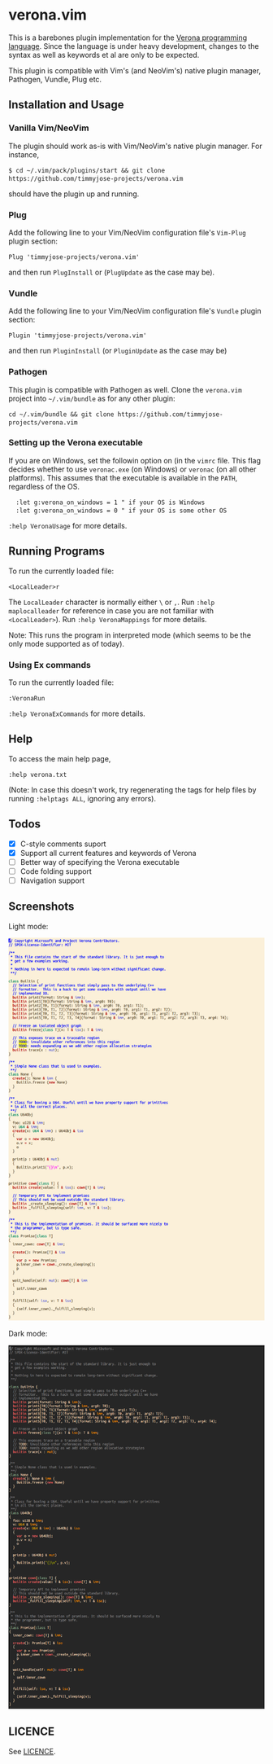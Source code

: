 # verona.vim

This is a barebones plugin implementation for the [Verona programming language](https://github.com/microsoft/verona). Since the language is under heavy
development, changes to the syntax as well as keywords et al are only to be expected.

This plugin is compatible with Vim's (and NeoVim's) native plugin manager, Pathogen, Vundle, Plug etc.

## Installation and Usage

### Vanilla Vim/NeoVim

The plugin should work as-is with Vim/NeoVim's native plugin manager. For instance, 

```
$ cd ~/.vim/pack/plugins/start && git clone https://github.com/timmyjose-projects/verona.vim

```
should have the plugin up and running.

### Plug

Add the following line to your Vim/NeoVim configuration file's `Vim-Plug` plugin section:

```
Plug 'timmyjose-projects/verona.vim'
```
and then run `PlugInstall` or (`PlugUpdate` as the case may be).

### Vundle

Add the following line to your Vim/NeoVim configuration file's `Vundle` plugin section:

```
Plugin 'timmyjose-projects/verona.vim'
```

and then run `PluginInstall` (or `PluginUpdate` as the case may be)

### Pathogen

This plugin is compatible with Pathogen as well. Clone the `verona.vim` project into `~/.vim/bundle` as for any
other plugin:

```
cd ~/.vim/bundle && git clone https://github.com/timmyjose-projects/verona.vim
```
### Setting up the Verona executable

If you are on Windows, set the followin option on (in the `vimrc` file. This flag decides whether to use `veronac.exe` (on Windows) or `veronac` (on all other platforms). 
This assumes that the executable is available in the `PATH`, regardless of the OS.

```
  :let g:verona_on_windows = 1 " if your OS is Windows
  :let g:verona_on_windows = 0 " if your OS is some other OS
```
`:help VeronaUsage` for more details.
## Running Programs

To run the currently loaded file:

```
<LocalLeader>r
```
The `LocalLeader` character is normally either `\` or `,`. Run `:help maplocalleader` for reference in case you are not familiar with `<LocalLeader>`). 
Run `:help VeronaMappings` for more details.

Note: This runs the program in interpreted mode (which seems to be the only mode supported as of today).

### Using Ex commands

To run the currently loaded file:

```
:VeronaRun
```
`:help VeronaExCommands` for more details.

## Help

To access the main help page,

   ```
   :help verona.txt
  ```

(Note: In case this doesn't work, try regenerating the tags for help files by running `:helptags ALL`, ignoring any errors).

## Todos

- [x] C-style comments suport
- [x] Support all current features and keywords of Verona
- [ ] Better way of specifying the Verona executable
- [ ] Code folding support 
- [ ] Navigation support

## Screenshots

  Light mode: 

  ![Light Mode screenshot](https://github.com/timmyjose-projects/screenshots/blob/71d1bf1b86d984cf73396bea3c3136a456888f9d/verona.vim/verona-vim-light-mode.png)

  Dark mode:

  ![Dark mode screenshot](https://github.com/timmyjose-projects/screenshots/blob/71d1bf1b86d984cf73396bea3c3136a456888f9d/verona.vim/verona-vim-dark-mode.png)

## LICENCE

See [LICENCE](LICENSE.md).
